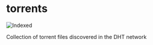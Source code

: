 torrents 
========
![Indexed](https://img.shields.io/badge/indexed-160415-blue)

Collection of torrent files discovered in the DHT network
